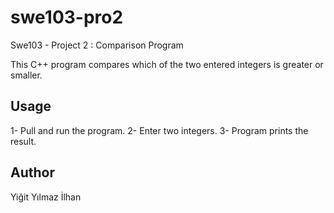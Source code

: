 # swe103-pro2
Swe103 - Project 2 : Comparison Program

This C++ program compares which of the two entered integers is greater or smaller.

Usage
---------------
1- Pull and run the program.
2- Enter two integers.
3- Program prints the result.

Author
---------------
Yiğit Yılmaz İlhan
